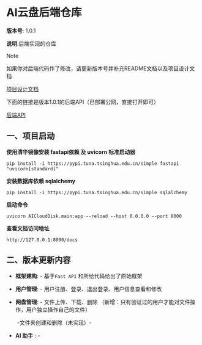 # AI云盘后端仓库

**版本号**: 1.0.1

**说明**:后端实现的仓库

> [!NOTE]
>
> 如果你对后端代码作了修改，请更新版本号并补充README文档以及项目设计文档
>
> [项目设计文档](https://docs.qq.com/doc/DWENkYmJudmpzTHR1?scene=665ee40978d603bf2a0ba7bbwd6Ss1)

下面的链接是版本1.0.1的后端API（已部署公网，直接打开即可）

[后端API](http://115.29.186.14:8000/docs)

## 一、项目启动

**使用清华镜像安装 fastapi依赖 及  uvicorn 标准启动器**

```
pip install -i https://pypi.tuna.tsinghua.edu.cn/simple fastapi "uvicorn[standard]"
```

**安装数据库依赖 sqlalchemy**

```
pip install -i https://pypi.tuna.tsinghua.edu.cn/simple sqlalchemy
```

**启动命令**

```
uvicorn AICloudDisk.main:app --reload --host 0.0.0.0 --port 8000
```

**查看文档访问地址**

```
http://127.0.0.1:8000/docs
```

## 二、版本更新内容

- **框架建构**:  -  基于`Fast API` 和所给代码给出了原始框架

- **用户管理**:  - 用户注册、登录、退出登录、用户信息查看和修改

- **网盘管理**:  - 文件上传、下载、删除 （新增：只有验证过的用户才能对文件操作，用户独立操作自己的文件）

  ​		   -文件夹创建和删除（未实现）- 

- **AI 助手**   :  -  